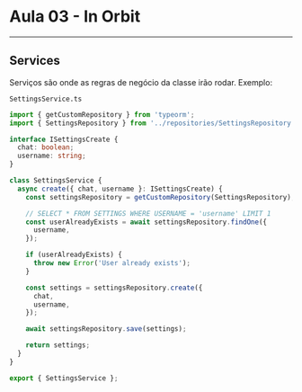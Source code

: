 # Aula 03 - In Orbit

---

## Services

Serviços são onde as regras de negócio da classe irão rodar.
Exemplo:

`SettingsService.ts`

```ts
import { getCustomRepository } from 'typeorm';
import { SettingsRepository } from '../repositories/SettingsRepository';

interface ISettingsCreate {
  chat: boolean;
  username: string;
}

class SettingsService {
  async create({ chat, username }: ISettingsCreate) {
    const settingsRepository = getCustomRepository(SettingsRepository);

    // SELECT * FROM SETTINGS WHERE USERNAME = 'username' LIMIT 1
    const userAlreadyExists = await settingsRepository.findOne({
      username,
    });

    if (userAlreadyExists) {
      throw new Error('User already exists');
    }

    const settings = settingsRepository.create({
      chat,
      username,
    });

    await settingsRepository.save(settings);

    return settings;
  }
}

export { SettingsService };
```
